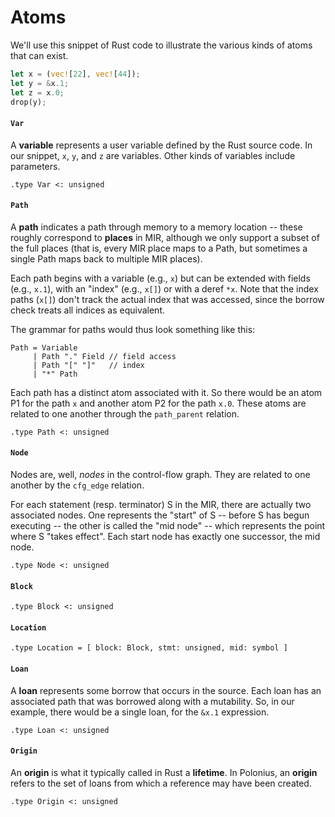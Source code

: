 # Atoms

We'll use this snippet of Rust code to illustrate the various kinds of
atoms that can exist.

```rust
let x = (vec![22], vec![44]);
let y = &x.1;
let z = x.0;
drop(y);
```

#### `Var`

A **variable** represents a user variable defined by the Rust source
code. In our snippet, `x`, `y`, and `z` are variables. Other kinds of
variables include parameters.

	.type Var <: unsigned

#### `Path`

A **path** indicates a path through memory to a memory location --
these roughly correspond to **places** in MIR, although we only
support a subset of the full places (that is, every MIR place maps to
a Path, but sometimes a single Path maps back to multiple MIR places).

Each path begins with a variable (e.g., `x`) but can be extended with
fields (e.g., `x.1`), with an "index" (e.g., `x[]`) or with a deref `*x`.
Note that the index paths (`x[]`) don't track the actual index that was
accessed, since the borrow check treats all indices as equivalent.

The grammar for paths would thus look something like this:

```
Path = Variable
     | Path "." Field // field access
     | Path "[" "]"   // index
     | "*" Path
```

Each path has a distinct atom associated with it. So there would be an
atom P1 for the path `x` and another atom P2 for the path `x.0`.
These atoms are related to one another through the `path_parent`
relation.

	.type Path <: unsigned

#### `Node`

Nodes are, well, *nodes* in the control-flow graph. They are related
to one another by the `cfg_edge` relation.

For each statement (resp. terminator) S in the MIR, there are actually
two associated nodes. One represents the "start" of S -- before S has
begun executing -- the other is called the "mid node" -- which
represents the point where S "takes effect". Each start node has
exactly one successor, the mid node.

	.type Node <: unsigned

#### `Block`

	.type Block <: unsigned

#### `Location`

	.type Location = [ block: Block, stmt: unsigned, mid: symbol ]

#### `Loan`

A **loan** represents some borrow that occurs in the source.  Each
loan has an associated path that was borrowed along with a mutability.
So, in our example, there would be a single loan, for the `&x.1`
expression.

	.type Loan <: unsigned

#### `Origin`

An **origin** is what it typically called in Rust a **lifetime**. In
Polonius, an **origin** refers to the set of loans from which a
reference may have been created.

	.type Origin <: unsigned

